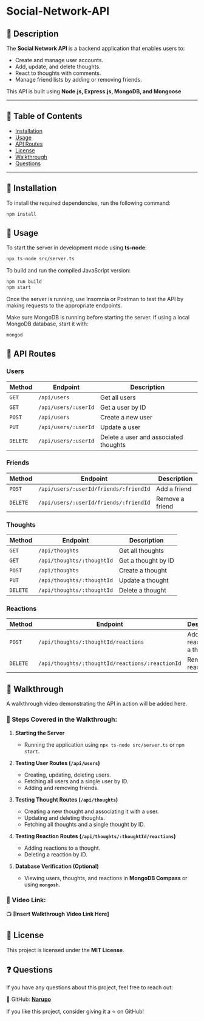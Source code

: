 # Social-Network-API

## 📖 Description
The **Social Network API** is a backend application that enables users to:
- Create and manage user accounts.
- Add, update, and delete thoughts.
- React to thoughts with comments.
- Manage friend lists by adding or removing friends.

This API is built using **Node.js, Express.js, MongoDB, and Mongoose** 

---

## 📌 Table of Contents
- [Installation](#installation)
- [Usage](#usage)
- [API Routes](#api-routes)
- [License](#license)
- [Walkthrough](#walkthrough)
- [Questions](#questions)

---

## 💾 Installation

To install the required dependencies, run the following command:
```sh
npm install
```
## 🚀 Usage

To start the server in development mode using **ts-node**:
```sh
npx ts-node src/server.ts
```
To build and run the compiled JavaScript version:
```sh
npm run build
npm start
```
Once the server is running, use Insomnia or Postman to test the API by making requests to the appropriate endpoints.

Make sure MongoDB is running before starting the server. If using a local MongoDB database, start it with:
```sh
mongod
```
## 📡 API Routes

### **Users**
| Method | Endpoint | Description |
|--------|----------|-------------|
| `GET` | `/api/users` | Get all users |
| `GET` | `/api/users/:userId` | Get a user by ID |
| `POST` | `/api/users` | Create a new user |
| `PUT` | `/api/users/:userId` | Update a user |
| `DELETE` | `/api/users/:userId` | Delete a user and associated thoughts |

### **Friends**
| Method | Endpoint | Description |
|--------|----------|-------------|
| `POST` | `/api/users/:userId/friends/:friendId` | Add a friend |
| `DELETE` | `/api/users/:userId/friends/:friendId` | Remove a friend |

### **Thoughts**
| Method | Endpoint | Description |
|--------|----------|-------------|
| `GET` | `/api/thoughts` | Get all thoughts |
| `GET` | `/api/thoughts/:thoughtId` | Get a thought by ID |
| `POST` | `/api/thoughts` | Create a thought |
| `PUT` | `/api/thoughts/:thoughtId` | Update a thought |
| `DELETE` | `/api/thoughts/:thoughtId` | Delete a thought |

### **Reactions**
| Method | Endpoint | Description |
|--------|----------|-------------|
| `POST` | `/api/thoughts/:thoughtId/reactions` | Add a reaction to a thought |
| `DELETE` | `/api/thoughts/:thoughtId/reactions/:reactionId` | Remove a reaction |

## 🎥 Walkthrough

A walkthrough video demonstrating the API in action will be added here.

### 📌 Steps Covered in the Walkthrough:
1. **Starting the Server**  
   - Running the application using `npx ts-node src/server.ts` or `npm start`.

2. **Testing User Routes (`/api/users`)**  
   - Creating, updating, deleting users.  
   - Fetching all users and a single user by ID.  
   - Adding and removing friends.

3. **Testing Thought Routes (`/api/thoughts`)**  
   - Creating a new thought and associating it with a user.  
   - Updating and deleting thoughts.  
   - Fetching all thoughts and a single thought by ID.

4. **Testing Reaction Routes (`/api/thoughts/:thoughtId/reactions`)**  
   - Adding reactions to a thought.  
   - Deleting a reaction by ID.

5. **Database Verification (Optional)**  
   - Viewing users, thoughts, and reactions in **MongoDB Compass** or using **`mongosh`**.

### 📌 Video Link:
📺 **[Insert Walkthrough Video Link Here]**

## 📝 License

This project is licensed under the **MIT License**.

## ❓ Questions

If you have any questions about this project, feel free to reach out:
 
🐙 GitHub: **[Narupo](https://github.com/Narupo)**  

If you like this project, consider giving it a ⭐ on GitHub!




